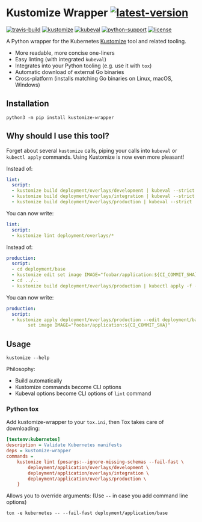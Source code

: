 Kustomize Wrapper [![latest-version](
  https://img.shields.io/pypi/v/kustomize-wrapper.svg)](
  https://pypi.org/project/kustomize-wrapper)
=================

[![travis-build](
  https://img.shields.io/travis/painless-software/kustomize-wrapper/master.svg?logo=travis)](
  https://travis-ci.org/painless-software/kustomize-wrapper)
[![kustomize](
  https://img.shields.io/badge/kustomize-v3.8.2-5d8bee.svg?logo=kubernetes)](
  https://github.com/kubernetes-sigs/kustomize/releases/kustomize%2Fv3.8.2)
[![kubeval](
  https://img.shields.io/badge/kubeval-0.15.0-3f51b5.svg?logo=kubernetes)](
  https://github.com/instrumenta/kubeval/releases/0.15.0)
[![python-support](
  https://img.shields.io/pypi/pyversions/kustomize-wrapper.svg)](
  https://pypi.org/project/kustomize-wrapper)
[![license](
  https://img.shields.io/pypi/l/kustomize-wrapper.svg)](
  https://github.com/painless-software/kustomize-wrapper/blob/master/LICENSE)

A Python wrapper for the Kubernetes [Kustomize](https://kustomize.io/) tool
and related tooling.

- More readable, more concise one-liners
- Easy linting (with integrated `kubeval`)
- Integrates into your Python tooling (e.g. use it with `tox`)
- Automatic download of external Go binaries
- Cross-platform (installs matching Go binaries on Linux, macOS, Windows)

Installation
------------

```console
python3 -m pip install kustomize-wrapper
```

Why should I use this tool?
---------------------------

Forget about several `kustomize` calls, piping your calls into `kubeval`
or `kubectl apply` commands. Using Kustomize is now even more pleasant!

Instead of:
```yaml
lint:
  script:
  - kustomize build deployment/overlays/development | kubeval --strict
  - kustomize build deployment/overlays/integration | kubeval --strict
  - kustomize build deployment/overlays/production | kubeval --strict
```
You can now write:
```yaml
lint:
  script:
  - kustomize lint deployment/overlays/*
```

Instead of:
```yaml
production:
  script:
  - cd deployment/base
  - kustomize edit set image IMAGE="foobar/application:${CI_COMMIT_SHA}"
  - cd ../..
  - kustomize build deployment/overlays/production | kubectl apply -f -
```
You can now write:
```yaml
production:
  script:
  - kustomize apply deployment/overlays/production --edit deployment/base \
        set image IMAGE="foobar/application:${CI_COMMIT_SHA}"
```

Usage
-----

```console
kustomize --help
```

Philosophy:

- Build automatically
- Kustomize commands become CLI options
- Kubeval options become CLI options of `lint` command

### Python tox

Add kustomize-wrapper to your `tox.ini`, then Tox takes care of downloading:
```ini
[testenv:kubernetes]
description = Validate Kubernetes manifests
deps = kustomize-wrapper
commands =
    kustomize lint {posargs:--ignore-missing-schemas --fail-fast \
        deployment/application/overlays/development \
        deployment/application/overlays/integration \
        deployment/application/overlays/production \
    }
```

Allows you to override arguments: (Use `--` in case you add command line options)
```console
tox -e kubernetes -- --fail-fast deployment/application/base
```
